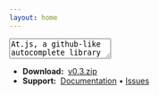 ```yaml
---
layout: home
---
```


<div class="inputor">
  <textarea>At.js, a github-like autocomplete library :s</textarea>
</div>

<ul class="doc">
  <li>
    <strong>Download:</strong> &nbsp;<a href="https://github.com/ichord/At.js/archive/master.zip">v0.3.zip</a>
  </li>
  <li>
    <strong>Support:</strong> &nbsp;<a href="">Documentation</a> • <a href="">Issues</a>
  </li>
</ul>
